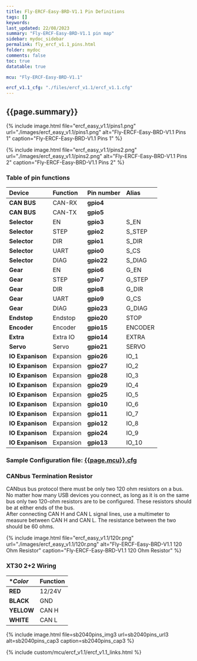 ```yaml
---
title: Fly-ERCF-Easy-BRD-V1.1 Pin Definitions
tags: []
keywords: 
last_updated: 22/08/2023
summary: "Fly-ERCF-Easy-BRD-V1.1 pin map"
sidebar: mydoc_sidebar
permalink: fly_ercf_v1.1_pins.html
folder: mydoc
comments: false
toc: true
datatable: true

mcu: "Fly-ERCF-Easy-BRD-V1.1"

ercf_v1.1_cfg: "./files/ercf_v1.1/ercf_v1.1.cfg"
---
```


## {{page.summary}}

{% include image.html file="ercf_easy_v1.1/pins1.png" url="./images/ercf_easy_v1.1/pins1.png" alt="Fly-ERCF-Easy-BRD-V1.1 Pins 1" caption="Fly-ERCF-Easy-BRD-V1.1 Pins 1" %}

{% include image.html file="ercf_easy_v1.1/pins2.png" url="./images/ercf_easy_v1.1/pins2.png" alt="Fly-ERCF-Easy-BRD-V1.1 Pins 2" caption="Fly-ERCF-Easy-BRD-V1.1 Pins 2" %}

### Table of pin functions

<div class="datatable-begin"></div>

| **Device** |  **Function** | **Pin number** | **Alias** |
|:-----------|:--------------|:---------------|:----------|
|**CAN BUS** |CAN-RX| **gpio4**  | |
|**CAN BUS** |CAN-TX| **gpio5**  | |
|**Selector** |EN| **gpio3** |S_EN |
|**Selector** |STEP| **gpio2**  | S_STEP |
|**Selector** |DIR| **gpio1**  | S_DIR |
|**Selector** |UART| **gpio0**  | S_CS |
|**Selector** |DIAG| **gpio22** | S_DIAG |
|**Gear** |EN| **gpio6** |G_EN |
|**Gear** |STEP| **gpio7**  | G_STEP |
|**Gear** |DIR| **gpio8**  | G_DIR |
|**Gear** |UART| **gpio9**  | G_CS |
|**Gear** |DIAG| **gpio23** | G_DIAG |
|**Endstop** |Endstop| **gpio20** | STOP |
|**Encoder** |Encoder| **gpio15** | ENCODER|
|**Extra** |Extra IO| **gpio14** | EXTRA|
|**Servo** |Servo| **gpio21** | SERVO|
|**IO Expanison** |Expansion| **gpio26** | IO_1|
|**IO Expanison** |Expansion| **gpio27** | IO_2|
|**IO Expanison** |Expansion| **gpio28** | IO_3|
|**IO Expanison** |Expansion| **gpio29** | IO_4|
|**IO Expanison** |Expansion| **gpio25** | IO_5|
|**IO Expanison** |Expansion| **gpio10** | IO_6|
|**IO Expanison** |Expansion| **gpio11** | IO_7|
|**IO Expanison** |Expansion| **gpio12** | IO_8|
|**IO Expanison** |Expansion| **gpio24** | IO_9|
|**IO Expanison** |Expansion| **gpio13** | IO_10|

<div class="datatable-end"></div>

### Sample Configuration file: [{{page.mcu}}.cfg](./files/ercf_v1.1/ercf_v1.1.cfg)

### CANbus Termination Resistor

CANbus bus protocol there must be only two 120 ohm resistors on a bus.  
No matter how many USB devices you connect, as long as it is on the same bus only two 120-ohm resistors are to be configured. These resistors should be at either ends of the bus.  
After connecting CAN H and CAN L signal lines, use a multimeter to measure between CAN H and CAN L. The resistance between the two should be 60 ohms.  

{% include image.html file="ercf_easy_v1.1/120r.png" url="./images/ercf_easy_v1.1/120r.png" alt="Fly-ERCF-Easy-BRD-V1.1 120 Ohm Resistor" caption="Fly-ERCF-Easy-BRD-V1.1 120 Ohm Resistor" %}

### XT30 2+2 Wiring

<div class="datatable-begin"></div>

| **Color* |  **Function** |
|:-----------|:--------------|
|**RED** | 12/24V|
|**BLACK** | GND|
|**YELLOW**| CAN H |
|**WHITE**| CAN L |

<div class="datatable-end"></div>

{% include image.html file=sb2040pins_img3 url=sb2040pins_url3 alt=sb2040pins_cap3 caption=sb2040pins_cap3 %}

{% include custom/mcu/ercf_v1.1/ercf_v1.1_links.html %}
